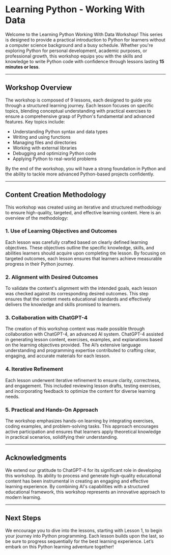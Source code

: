 # Learning Python - Working With Data

Welcome to the Learning Python Working With Data Workshop! This series is designed to provide a practical introduction to Python for learners without a computer science background and a busy schedule. Whether you're exploring Python for personal development, academic purposes, or professional growth, this workshop equips you with the skills and knowledge to write Python code with confidence through lessons lasting **15 minutes or less**.

---

## Workshop Overview

The workshop is composed of 9 lessons, each designed to guide you through a structured learning journey. Each lesson focuses on specific topics, blending conceptual understanding with practical exercises to ensure a comprehensive grasp of Python's fundamental and advanced features. Key topics include:

- Understanding Python syntax and data types
- Writing and using functions
- Managing files and directories
- Working with external libraries
- Debugging and optimizing Python code
- Applying Python to real-world problems

By the end of the workshop, you will have a strong foundation in Python and the ability to tackle more advanced Python-based projects confidently.

---

## Content Creation Methodology

This workshop was created using an iterative and structured methodology to ensure high-quality, targeted, and effective learning content. Here is an overview of the methodology:

### **1. Use of Learning Objectives and Outcomes**
Each lesson was carefully crafted based on clearly defined learning objectives. These objectives outline the specific knowledge, skills, and abilities learners should acquire upon completing the lesson. By focusing on targeted outcomes, each lesson ensures that learners achieve measurable progress in their Python journey.

### **2. Alignment with Desired Outcomes**
To validate the content's alignment with the intended goals, each lesson was checked against its corresponding desired outcomes. This step ensures that the content meets educational standards and effectively delivers the knowledge and skills promised to learners.

### **3. Collaboration with ChatGPT-4**
The creation of this workshop content was made possible through collaboration with ChatGPT-4, an advanced AI system. ChatGPT-4 assisted in generating lesson content, exercises, examples, and explanations based on the learning objectives provided. The AI’s extensive language understanding and programming expertise contributed to crafting clear, engaging, and accurate materials for each lesson.

### **4. Iterative Refinement**
Each lesson underwent iterative refinement to ensure clarity, correctness, and engagement. This included reviewing lesson drafts, testing exercises, and incorporating feedback to optimize the content for diverse learning needs.

### **5. Practical and Hands-On Approach**
The workshop emphasizes hands-on learning by integrating exercises, coding examples, and problem-solving tasks. This approach encourages active participation and ensures that learners apply theoretical knowledge in practical scenarios, solidifying their understanding.

---

## Acknowledgments

We extend our gratitude to ChatGPT-4 for its significant role in developing this workshop. Its ability to process and generate high-quality educational content has been instrumental in creating an engaging and effective learning experience. By combining AI's capabilities with a structured educational framework, this workshop represents an innovative approach to modern learning.

---

## Next Steps

We encourage you to dive into the lessons, starting with Lesson 1, to begin your journey into Python programming. Each lesson builds upon the last, so be sure to progress sequentially for the best learning experience. Let’s embark on this Python learning adventure together!

